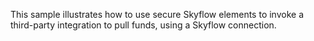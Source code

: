 This sample illustrates how to use secure Skyflow elements to invoke a third-party integration to pull funds, using a Skyflow connection.